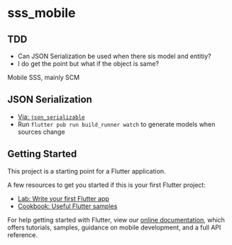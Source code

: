 # sss_mobile

## TDD

 -  Can JSON Serialization be used when there sis model and entitiy?
   - I do get the point but what if the object is same?
   

Mobile SSS, mainly SCM

## JSON Serialization
- [Via: `json_serializable`](https://flutter.dev/docs/development/data-and-backend/json)
- Run `flutter pub run build_runner watch` to generate models when sources change

## Getting Started

This project is a starting point for a Flutter application.

A few resources to get you started if this is your first Flutter project:

- [Lab: Write your first Flutter app](https://flutter.dev/docs/get-started/codelab)
- [Cookbook: Useful Flutter samples](https://flutter.dev/docs/cookbook)

For help getting started with Flutter, view our
[online documentation](https://flutter.dev/docs), which offers tutorials,
samples, guidance on mobile development, and a full API reference.
